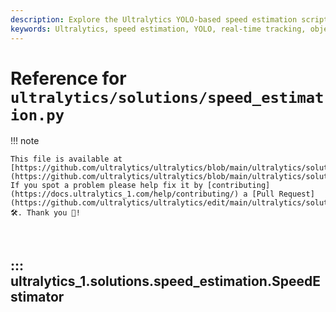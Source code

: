 ```yaml
---
description: Explore the Ultralytics YOLO-based speed estimation script for real-time object tracking and speed measurement, optimized for accuracy and performance.
keywords: Ultralytics, speed estimation, YOLO, real-time tracking, object tracking, python
---
```


# Reference for `ultralytics/solutions/speed_estimation.py`

!!! note

    This file is available at [https://github.com/ultralytics/ultralytics/blob/main/ultralytics/solutions/speed_estimation.py](https://github.com/ultralytics/ultralytics/blob/main/ultralytics/solutions/speed_estimation.py). If you spot a problem please help fix it by [contributing](https://docs.ultralytics_1.com/help/contributing/) a [Pull Request](https://github.com/ultralytics/ultralytics/edit/main/ultralytics/solutions/speed_estimation.py) 🛠️. Thank you 🙏!

<br>

## ::: ultralytics_1.solutions.speed_estimation.SpeedEstimator

<br><br>
